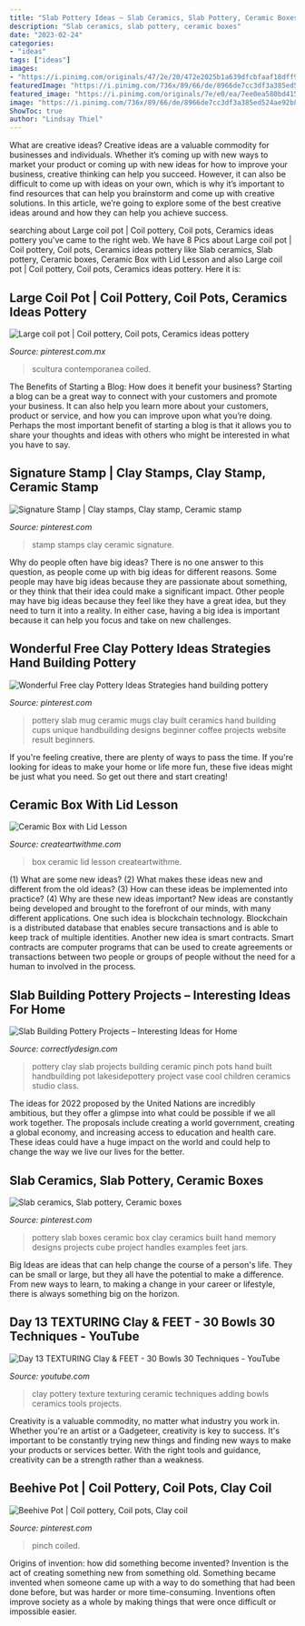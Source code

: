 ```yaml
---
title: "Slab Pottery Ideas ~ Slab Ceramics, Slab Pottery, Ceramic Boxes"
description: "Slab ceramics, slab pottery, ceramic boxes"
date: "2023-02-24"
categories:
- "ideas"
tags: ["ideas"]
images:
- "https://i.pinimg.com/originals/47/2e/20/472e2025b1a639dfcbfaaf18dff9e32d.jpg"
featuredImage: "https://i.pinimg.com/736x/89/66/de/8966de7cc3df3a385ed524ae92b80b28.jpg"
featured_image: "https://i.pinimg.com/originals/7e/e0/ea/7ee0ea580bd415c59ea31f74ba011a7b.jpg"
image: "https://i.pinimg.com/736x/89/66/de/8966de7cc3df3a385ed524ae92b80b28.jpg"
ShowToc: true
author: "Lindsay Thiel"
---
```



What are creative ideas?
Creative ideas are a valuable commodity for businesses and individuals. Whether it’s coming up with new ways to market your product or coming up with new ideas for how to improve your business, creative thinking can help you succeed. However, it can also be difficult to come up with ideas on your own, which is why it’s important to find resources that can help you brainstorm and come up with creative solutions. In this article, we’re going to explore some of the best creative ideas around and how they can help you achieve success.

	

		
searching about Large coil pot | Coil pottery, Coil pots, Ceramics ideas pottery you've came to the right web. We have 8 Pics about Large coil pot | Coil pottery, Coil pots, Ceramics ideas pottery like Slab ceramics, Slab pottery, Ceramic boxes, Ceramic Box with Lid Lesson and also Large coil pot | Coil pottery, Coil pots, Ceramics ideas pottery. Here it is:
		
    
## Large Coil Pot | Coil Pottery, Coil Pots, Ceramics Ideas Pottery

<img loading=lazy src="https://i.pinimg.com/originals/47/2e/20/472e2025b1a639dfcbfaaf18dff9e32d.jpg" onerror="this.onerror=null;this.src='https://tse1.mm.bing.net/th?id=OIP.0WHZt18BjFhhjPXQDRDc4QHaLK&amp;pid=15.1';" alt="Large coil pot | Coil pottery, Coil pots, Ceramics ideas pottery">

_Source: pinterest.com.mx_

>scultura contemporanea coiled. 

	

The Benefits of Starting a Blog: How does it benefit your business?
Starting a blog can be a great way to connect with your customers and promote your business. It can also help you learn more about your customers, product or service, and how you can improve upon what you’re doing. Perhaps the most important benefit of starting a blog is that it allows you to share your thoughts and ideas with others who might be interested in what you have to say.

    
## Signature Stamp | Clay Stamps, Clay Stamp, Ceramic Stamp

<img loading=lazy src="https://i.pinimg.com/736x/89/66/de/8966de7cc3df3a385ed524ae92b80b28.jpg" onerror="this.onerror=null;this.src='https://tse2.mm.bing.net/th?id=OIP.GUFSTIcCV1WnCu39yDVNbgHaJ3&amp;pid=15.1';" alt="Signature Stamp | Clay stamps, Clay stamp, Ceramic stamp">

_Source: pinterest.com_

>stamp stamps clay ceramic signature. 

	

Why do people often have big ideas?
There is no one answer to this question, as people come up with big ideas for different reasons. Some people may have big ideas because they are passionate about something, or they think that their idea could make a significant impact. Other people may have big ideas because they feel like they have a great idea, but they need to turn it into a reality. In either case, having a big idea is important because it can help you focus and take on new challenges.

    
## Wonderful Free Clay Pottery Ideas Strategies Hand Building Pottery

<img loading=lazy src="https://i.pinimg.com/originals/07/02/04/0702044b76c20878f3c5cbfeb61f4387.jpg" onerror="this.onerror=null;this.src='https://tse4.mm.bing.net/th?id=OIP.yNwgx3cUBTQaITOuwauGsgHaJ4&amp;pid=15.1';" alt="Wonderful Free clay Pottery Ideas Strategies hand building pottery">

_Source: pinterest.com_

>pottery slab mug ceramic mugs clay built ceramics hand building cups unique handbuilding designs beginner coffee projects website result beginners. 

	

If you're feeling creative, there are plenty of ways to pass the time. If you're looking for ideas to make your home or life more fun, these five ideas might be just what you need. So get out there and start creating!

    
## Ceramic Box With Lid Lesson

<img loading=lazy src="http://i1.wp.com/createartwithme.com/wp-content/uploads/2015/01/CeramicBoxwithLid-15.jpg" onerror="this.onerror=null;this.src='https://tse4.mm.bing.net/th?id=OIP.74jFmyr8w_5z2PzvccRs-AHaJ4&amp;pid=15.1';" alt="Ceramic Box with Lid Lesson">

_Source: createartwithme.com_

>box ceramic lid lesson createartwithme. 

	

(1) What are some new ideas? (2) What makes these ideas new and different from the old ideas? (3) How can these ideas be implemented into practice? (4) Why are these new ideas important?
New ideas are constantly being developed and brought to the forefront of our minds, with many different applications. One such idea is blockchain technology. Blockchain is a distributed database that enables secure transactions and is able to keep track of multiple identities. Another new idea is smart contracts. Smart contracts are computer programs that can be used to create agreements or transactions between two people or groups of people without the need for a human to involved in the process.

    
## Slab Building Pottery Projects – Interesting Ideas For Home

<img loading=lazy src="https://www.correctlydesign.com/wp-content/uploads/2015/05/Slab-Building-Pottery-Projects-6.jpg" onerror="this.onerror=null;this.src='https://tse1.mm.bing.net/th?id=OIP.u4QauJ-O6BxsCyvTYtryxAHaEi&amp;pid=15.1';" alt="Slab Building Pottery Projects – Interesting Ideas for Home">

_Source: correctlydesign.com_

>pottery clay slab projects building ceramic pinch pots hand built handbuilding pot lakesidepottery project vase cool children ceramics studio class. 

	

The ideas for 2022 proposed by the United Nations are incredibly ambitious, but they offer a glimpse into what could be possible if we all work together. The proposals include creating a world government, creating a global economy, and increasing access to education and health care. These ideas could have a huge impact on the world and could help to change the way we live our lives for the better.

    
## Slab Ceramics, Slab Pottery, Ceramic Boxes

<img loading=lazy src="https://i.pinimg.com/originals/9f/96/8d/9f968db0a37bc27ee66b3c6109e30737.jpg" onerror="this.onerror=null;this.src='https://tse3.mm.bing.net/th?id=OIP.EwbKCKsckXy3_wxw_M6HqwHaJ4&amp;pid=15.1';" alt="Slab ceramics, Slab pottery, Ceramic boxes">

_Source: pinterest.com_

>pottery slab boxes ceramic box clay ceramics built hand memory designs projects cube project handles examples feet jars. 

	

Big Ideas are ideas that can help change the course of a person's life. They can be small or large, but they all have the potential to make a difference. From new ways to learn, to making a change in your career or lifestyle, there is always something big on the horizon.

    
## Day 13 TEXTURING Clay &amp; FEET - 30 Bowls 30 Techniques - YouTube

<img loading=lazy src="https://i.ytimg.com/vi/T4Y8QVGeT_Q/maxresdefault.jpg" onerror="this.onerror=null;this.src='https://tse1.mm.bing.net/th?id=OIP.OaWgyPmK_zaiFRp1kT7I4wHaEK&amp;pid=15.1';" alt="Day 13 TEXTURING Clay &amp; FEET - 30 Bowls 30 Techniques - YouTube">

_Source: youtube.com_

>clay pottery texture texturing ceramic techniques adding bowls ceramics tools projects. 

	

Creativity is a valuable commodity, no matter what industry you work in. Whether you're an artist or a Gadgeteer, creativity is key to success. It's important to be constantly trying new things and finding new ways to make your products or services better. With the right tools and guidance, creativity can be a strength rather than a weakness.

    
## Beehive Pot | Coil Pottery, Coil Pots, Clay Coil

<img loading=lazy src="https://i.pinimg.com/originals/7e/e0/ea/7ee0ea580bd415c59ea31f74ba011a7b.jpg" onerror="this.onerror=null;this.src='https://tse4.mm.bing.net/th?id=OIP.PIwfZy4tRzsmpD-gK9f81QHaJ4&amp;pid=15.1';" alt="Beehive Pot | Coil pottery, Coil pots, Clay coil">

_Source: pinterest.com_

>pinch coiled. 

	

Origins of invention: how did something become invented?
Invention is the act of creating something new from something old. Something became invented when someone came up with a way to do something that had been done before, but was harder or more time-consuming. Inventions often improve society as a whole by making things that were once difficult or impossible easier.

